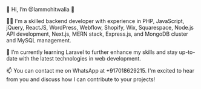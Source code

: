 👋 Hi, I’m @Iammohitwalia 👋

🧑‍💻 I'm a skilled backend developer with experience in PHP, JavaScript, jQuery, ReactJS, WordPress, Webflow, Shopify, Wix, Squarespace, Node.js API development, Next.js, MERN stack, Express.js, and MongoDB cluster and MySQL management.

🌱 I’m currently learning Laravel to further enhance my skills and stay up-to-date with the latest technologies in web development.

📫 You can contact me on WhatsApp at +917018629215. I'm excited to hear from you and discuss how I can contribute to your projects!

<!---
Iammohitwalia/Iammohitwalia is a ✨ special ✨ repository because its `README.md` (this file) appears on your GitHub profile.
You can click the Preview link to take a look at your changes.
--->
